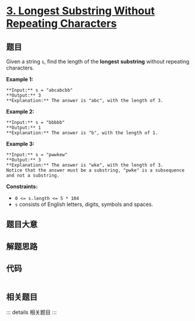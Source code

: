 # [3. Longest Substring Without Repeating Characters](https://leetcode.com/problems/longest-substring-without-repeating-characters)

## 题目

Given a string `s`, find the length of the **longest** **substring** without
repeating characters.



**Example 1:**

    
    
    **Input:** s = "abcabcbb"
    **Output:** 3
    **Explanation:** The answer is "abc", with the length of 3.
    

**Example 2:**

    
    
    **Input:** s = "bbbbb"
    **Output:** 1
    **Explanation:** The answer is "b", with the length of 1.
    

**Example 3:**

    
    
    **Input:** s = "pwwkew"
    **Output:** 3
    **Explanation:** The answer is "wke", with the length of 3.
    Notice that the answer must be a substring, "pwke" is a subsequence and not a substring.
    



**Constraints:**

  * `0 <= s.length <= 5 * 104`
  * `s` consists of English letters, digits, symbols and spaces.


## 题目大意

## 解题思路

## 代码

```javascript

```

## 相关题目

::: details 相关题目
:::
